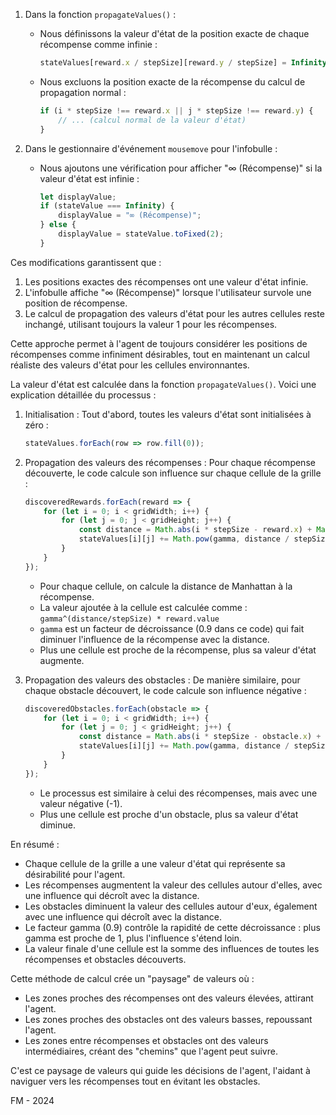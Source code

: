 
1. Dans la fonction `propagateValues()` :
   - Nous définissons la valeur d'état de la position exacte de chaque récompense comme infinie :
     ```javascript
     stateValues[reward.x / stepSize][reward.y / stepSize] = Infinity;
     ```
   - Nous excluons la position exacte de la récompense du calcul de propagation normal :
     ```javascript
     if (i * stepSize !== reward.x || j * stepSize !== reward.y) {
         // ... (calcul normal de la valeur d'état)
     }
     ```

2. Dans le gestionnaire d'événement `mousemove` pour l'infobulle :
   - Nous ajoutons une vérification pour afficher "∞ (Récompense)" si la valeur d'état est infinie :
     ```javascript
     let displayValue;
     if (stateValue === Infinity) {
         displayValue = "∞ (Récompense)";
     } else {
         displayValue = stateValue.toFixed(2);
     }
     ```

Ces modifications garantissent que :
1. Les positions exactes des récompenses ont une valeur d'état infinie.
2. L'infobulle affiche "∞ (Récompense)" lorsque l'utilisateur survole une position de récompense.
3. Le calcul de propagation des valeurs d'état pour les autres cellules reste inchangé, utilisant toujours la valeur 1 pour les récompenses.

Cette approche permet à l'agent de toujours considérer les positions de récompenses comme infiniment désirables, tout en maintenant un calcul réaliste des valeurs d'état pour les cellules environnantes.

La valeur d'état est calculée dans la fonction `propagateValues()`. Voici une explication détaillée du processus :

1. Initialisation :
   Tout d'abord, toutes les valeurs d'état sont initialisées à zéro :

   ```javascript
   stateValues.forEach(row => row.fill(0));
   ```

2. Propagation des valeurs des récompenses :
   Pour chaque récompense découverte, le code calcule son influence sur chaque cellule de la grille :

   ```javascript
   discoveredRewards.forEach(reward => {
       for (let i = 0; i < gridWidth; i++) {
           for (let j = 0; j < gridHeight; j++) {
               const distance = Math.abs(i * stepSize - reward.x) + Math.abs(j * stepSize - reward.y);
               stateValues[i][j] += Math.pow(gamma, distance / stepSize) * reward.value;
           }
       }
   });
   ```

   - Pour chaque cellule, on calcule la distance de Manhattan à la récompense.
   - La valeur ajoutée à la cellule est calculée comme : `gamma^(distance/stepSize) * reward.value`
   - `gamma` est un facteur de décroissance (0.9 dans ce code) qui fait diminuer l'influence de la récompense avec la distance.
   - Plus une cellule est proche de la récompense, plus sa valeur d'état augmente.

3. Propagation des valeurs des obstacles :
   De manière similaire, pour chaque obstacle découvert, le code calcule son influence négative :

   ```javascript
   discoveredObstacles.forEach(obstacle => {
       for (let i = 0; i < gridWidth; i++) {
           for (let j = 0; j < gridHeight; j++) {
               const distance = Math.abs(i * stepSize - obstacle.x) + Math.abs(j * stepSize - obstacle.y);
               stateValues[i][j] += Math.pow(gamma, distance / stepSize) * -1;
           }
       }
   });
   ```

   - Le processus est similaire à celui des récompenses, mais avec une valeur négative (-1).
   - Plus une cellule est proche d'un obstacle, plus sa valeur d'état diminue.

En résumé :
- Chaque cellule de la grille a une valeur d'état qui représente sa désirabilité pour l'agent.
- Les récompenses augmentent la valeur des cellules autour d'elles, avec une influence qui décroît avec la distance.
- Les obstacles diminuent la valeur des cellules autour d'eux, également avec une influence qui décroît avec la distance.
- Le facteur gamma (0.9) contrôle la rapidité de cette décroissance : plus gamma est proche de 1, plus l'influence s'étend loin.
- La valeur finale d'une cellule est la somme des influences de toutes les récompenses et obstacles découverts.

Cette méthode de calcul crée un "paysage" de valeurs où :
- Les zones proches des récompenses ont des valeurs élevées, attirant l'agent.
- Les zones proches des obstacles ont des valeurs basses, repoussant l'agent.
- Les zones entre récompenses et obstacles ont des valeurs intermédiaires, créant des "chemins" que l'agent peut suivre.

C'est ce paysage de valeurs qui guide les décisions de l'agent, l'aidant à naviguer vers les récompenses tout en évitant les obstacles.

FM - 2024

